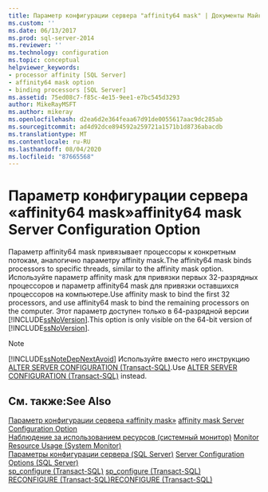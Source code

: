 ```yaml
---
title: Параметр конфигурации сервера "affinity64 mask" | Документы Майкрософт
ms.custom: ''
ms.date: 06/13/2017
ms.prod: sql-server-2014
ms.reviewer: ''
ms.technology: configuration
ms.topic: conceptual
helpviewer_keywords:
- processor affinity [SQL Server]
- affinity64 mask option
- binding processors [SQL Server]
ms.assetid: 75ed08c7-f85c-4e15-9ee1-e7bc545d3293
author: MikeRayMSFT
ms.author: mikeray
ms.openlocfilehash: d2ea6d2e364feaa67d91de0055617aac9dc285ab
ms.sourcegitcommit: ad4d92dce894592a259721a1571b1d8736abacdb
ms.translationtype: MT
ms.contentlocale: ru-RU
ms.lasthandoff: 08/04/2020
ms.locfileid: "87665568"
---
```

# <a name="affinity64-mask-server-configuration-option"></a><span data-ttu-id="1c6cc-102">Параметр конфигурации сервера «affinity64 mask»</span><span class="sxs-lookup"><span data-stu-id="1c6cc-102">affinity64 mask Server Configuration Option</span></span>
  <span data-ttu-id="1c6cc-103">Параметр affinity64 mask привязывает процессоры к конкретным потокам, аналогично параметру affinity mask.</span><span class="sxs-lookup"><span data-stu-id="1c6cc-103">The affinity64 mask binds processors to specific threads, similar to the affinity mask option.</span></span> <span data-ttu-id="1c6cc-104">Используйте параметр affinity mask для привязки первых 32-разрядных процессоров и параметр affinity64 mask для привязки оставшихся процессоров на компьютере.</span><span class="sxs-lookup"><span data-stu-id="1c6cc-104">Use affinity mask to bind the first 32 processors, and use affinity64 mask to bind the remaining processors on the computer.</span></span> <span data-ttu-id="1c6cc-105">Этот параметр доступен только в 64-разрядной версии [!INCLUDE[ssNoVersion](../../includes/ssnoversion-md.md)].</span><span class="sxs-lookup"><span data-stu-id="1c6cc-105">This option is only visible on the 64-bit version of [!INCLUDE[ssNoVersion](../../includes/ssnoversion-md.md)].</span></span>  
  
> [!NOTE]  
>  [!INCLUDE[ssNoteDepNextAvoid](../../includes/ssnotedepnextavoid-md.md)] <span data-ttu-id="1c6cc-106">Используйте вместо него инструкцию [ALTER SERVER CONFIGURATION (Transact-SQL)](/sql/t-sql/statements/alter-server-configuration-transact-sql).</span><span class="sxs-lookup"><span data-stu-id="1c6cc-106">Use [ALTER SERVER CONFIGURATION &#40;Transact-SQL&#41;](/sql/t-sql/statements/alter-server-configuration-transact-sql) instead.</span></span>  
  
## <a name="see-also"></a><span data-ttu-id="1c6cc-107">См. также:</span><span class="sxs-lookup"><span data-stu-id="1c6cc-107">See Also</span></span>  
 <span data-ttu-id="1c6cc-108">[Параметр конфигурации сервера «affinity mask»](affinity-mask-server-configuration-option.md) </span><span class="sxs-lookup"><span data-stu-id="1c6cc-108">[affinity mask Server Configuration Option](affinity-mask-server-configuration-option.md) </span></span>  
 <span data-ttu-id="1c6cc-109">[Наблюдение за использованием ресурсов (системный монитор)](../../relational-databases/performance-monitor/monitor-resource-usage-system-monitor.md) </span><span class="sxs-lookup"><span data-stu-id="1c6cc-109">[Monitor Resource Usage &#40;System Monitor&#41;](../../relational-databases/performance-monitor/monitor-resource-usage-system-monitor.md) </span></span>  
 <span data-ttu-id="1c6cc-110">[Параметры конфигурации сервера (SQL Server)](server-configuration-options-sql-server.md) </span><span class="sxs-lookup"><span data-stu-id="1c6cc-110">[Server Configuration Options &#40;SQL Server&#41;](server-configuration-options-sql-server.md) </span></span>  
 <span data-ttu-id="1c6cc-111">[sp_configure (Transact-SQL)](/sql/relational-databases/system-stored-procedures/sp-configure-transact-sql) </span><span class="sxs-lookup"><span data-stu-id="1c6cc-111">[sp_configure &#40;Transact-SQL&#41;](/sql/relational-databases/system-stored-procedures/sp-configure-transact-sql) </span></span>  
 [<span data-ttu-id="1c6cc-112">RECONFIGURE (Transact-SQL)</span><span class="sxs-lookup"><span data-stu-id="1c6cc-112">RECONFIGURE &#40;Transact-SQL&#41;</span></span>](/sql/t-sql/language-elements/reconfigure-transact-sql)  
  
  
